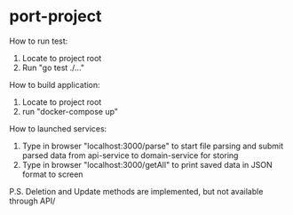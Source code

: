 # port-project


How to run test:
1) Locate to project root
2) Run "go test ./..."

How to build application:
1) Locate to project root
2) run "docker-compose up"

How to launched services:
1) Type in browser "localhost:3000/parse" to start file parsing and submit parsed data from api-service to domain-service for storing
2) Type in browser "localhost:3000/getAll" to print saved data in JSON format to screen


P.S.
Deletion and Update methods are implemented, but not available through API/
